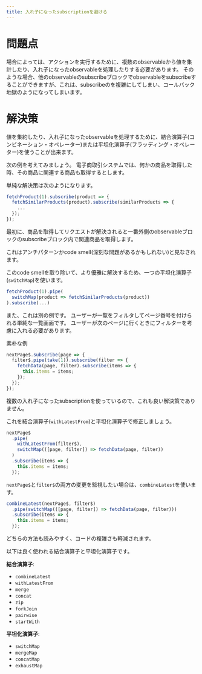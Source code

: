 ```yaml
---
title: 入れ子になったsubscriptionを避ける
---
```


# 問題点

場合によっては、アクションを実行するために、複数のobservableから値を集計したり、入れ子になったobservableを処理したりする必要があります。
そのような場合、他のobservableのsubscribeブロックでobservableをsubscribeすることができますが、これは、subscribeのを複雑にしてしまい、コールバック地獄のようになってしまいます。

# 解決策

値を集約したり、入れ子になったobservableを処理するために、結合演算子(コンビネーション・オペレーター)または平坦化演算子(フラッディング・オペレーター)を使うことが出来ます。

次の例を考えてみましょう。
電子商取引システムでは、何かの商品を取得した時、その商品に関連する商品も取得するとします。

単純な解決策は次のようになります。

```ts
fetchProduct(1).subscribe(product => {
  fetchSimilarProducts(product).subscribe(similarProducts => {
    ...
  });
});
```

最初に、商品を取得してリクエストが解決されると一番外側のobservableブロックのsubscribeブロック内で関連商品を取得します。

これはアンチパターンかcode smell(深刻な問題があるかもしれない)と見なされます。

このcode smellを取り除いて、より優雅に解決するため、一つの平坦化演算子(`switchMap`)を使います。

```ts
fetchProduct(1).pipe(
  switchMap(product => fetchSimilarProducts(product))
).subscribe(...)
```

また、これは別の例です。
ユーザーが一覧をフィルタしてページ番号を付けられる単純な一覧画面です。
ユーザーが次のページに行くときにフィルターを考慮に入れる必要があります。

素朴な例

```ts
nextPage$.subscribe(page => {
  filter$.pipe(take(1)).subscribe(filter => {
    fetchData(page, filter).subscribe(items => {
      this.items = items;
    });
  });
});
```

複数の入れ子になったsubscriptionを使っているので、これも良い解決策でありません。

これを結合演算子(`withLatestFrom`)と平坦化演算子で修正しましょう。

```ts
nextPage$
  .pipe(
    withLatestFrom(filter$),
    switchMap(([page, filter]) => fetchData(page, filter))
  )
  .subscribe(items => {
    this.items = items;
  });
```

`nextPage$`と`filter$`の両方の変更を監視したい場合は、`combineLatest`を使います。

```ts
combineLatest(nextPage$, filter$)
  .pipe(switchMap(([page, filter]) => fetchData(page, filter)))
  .subscribe(items => {
    this.items = items;
  });
```

どちらの方法も読みやすく、コードの複雑さも軽減されます。

以下は良く使われる結合演算子と平坦化演算子です。

**結合演算子**:

- `combineLatest`
- `withLatestFrom`
- `merge`
- `concat`
- `zip`
- `forkJoin`
- `pairwise`
- `startWith`

**平坦化演算子**:

- `switchMap`
- `mergeMap`
- `concatMap`
- `exhaustMap`
